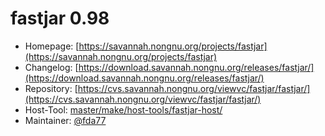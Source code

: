 # fastjar 0.98
 - Homepage: [https://savannah.nongnu.org/projects/fastjar](https://savannah.nongnu.org/projects/fastjar)
 - Changelog: [https://download.savannah.nongnu.org/releases/fastjar/](https://download.savannah.nongnu.org/releases/fastjar/)
 - Repository: [https://cvs.savannah.nongnu.org/viewvc/fastjar/fastjar/](https://cvs.savannah.nongnu.org/viewvc/fastjar/fastjar/)
 - Host-Tool: [master/make/host-tools/fastjar-host/](https://github.com/Freetz-NG/freetz-ng/tree/master/make/host-tools/fastjar-host/)
 - Maintainer: [@fda77](https://github.com/fda77)

